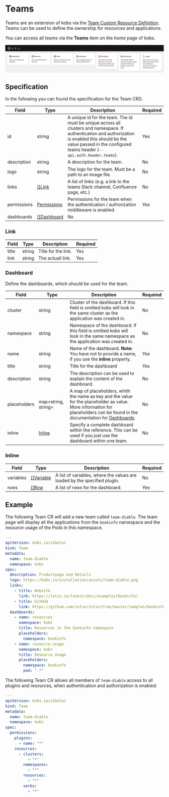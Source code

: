 # Teams

Teams are an extension of kobs via the [Team Custom Resource Definition](https://github.com/kobsio/kobs/blob/main/deploy/kustomize/crds/kobs.io_teams.yaml). Teams can be used to define the ownership for resources and applications.

You can access all teams via the **Teams** item on the home page of kobs.

![Home](assets/home.png)

## Specification

In the following you can found the specification for the Team CRD.

| Field | Type | Description | Required |
| ----- | ---- | ----------- | -------- |
| id | string | A unique id for the team. The id must be unique across all clusters and namespace. If authentication and authorization is enabled this should be the value passed in the configured teams header (`--api.auth.header.teams`). | Yes |
| description | string | A description for the team. | No |
| logo | string | The logo for the team. Must be a path to an image file. | No |
| links | [[]Link](#link) | A list of links (e.g. a link to the teams Slack channel, Confluence page, etc.) | No |
| permissions | [Permissions](users.md#permissions) | Permissions for the team when the authentication / authorization middleware is enabled. | Yes |
| dashboards | [[]Dashboard](#dashboard) | No |

### Link

| Field | Type | Description | Required |
| ----- | ---- | ----------- | -------- |
| title | string | Title for the link. | Yes |
| link | string | The actuall link. | Yes |

### Dashboard

Define the dashboards, which should be used for the team.

| Field | Type | Description | Required |
| ----- | ---- | ----------- | -------- |
| cluster | string | Cluster of the dashboard. If this field is omitted kobs will look in the same cluster as the application was created in. | No |
| namespace | string | Namespace of the dashboard. If this field is omitted kobs will look in the same namespace as the application was created in. | No |
| name | string | Name of the dashboard. **Note:** You have not to provide a name, if you use the **inline** property. | Yes |
| title | string | Title for the dashboard | Yes |
| description | string | The description can be used to explain the content of the dashboard. | No |
| placeholders | map<string, string> | A map of placeholders, whith the name as key and the value for the placeholder as value. More information for placeholders can be found in the documentation for [Dashboards](./dashboards.md). | No |
| inline | [Inline](#inline) | Specify a complete dashboard within the reference. This can be used if you just use the dashboard within one team. | No |

### Inline

| Field | Type | Description | Required |
| ----- | ---- | ----------- | -------- |
| variables | [[]Variable](./dashboards.md#Variable) | A list of variables, where the values are loaded by the specified plugin. | No |
| rows | [[]Row](./dashboards.md#row) | A list of rows for the dashboard. | Yes |

## Example

The following Team CR will add a new team called `team-diablo`. The team page will display all the applications from the `bookinfo` namespace and the resource usage of the Pods in this namespace.

```yaml
---
apiVersion: kobs.io/v1beta1
kind: Team
metadata:
  name: team-diablo
  namespace: kobs
spec:
  description: Productpage and Details
  logo: https://kobs.io/installation/assets/team-diablo.png
  links:
    - title: Website
      link: https://istio.io/latest/docs/examples/bookinfo/
    - title: GitHub
      link: https://github.com/istio/istio/tree/master/samples/bookinfo
  dashboards:
    - name: resources
      namespace: kobs
      title: Resources in the bookinfo namespace
      placeholders:
        namespace: bookinfo
    - name: resource-usage
      namespace: kobs
      title: Resource Usage
      placeholders:
        namespace: bookinfo
        pod: ".*"
```

The following Team CR allows all members of `team-diablo` access to all plugins and resources, when authentication and authorization is enabled.

```yaml
---
apiVersion: kobs.io/v1beta1
kind: Team
metadata:
  name: team-diablo
  namespace: kobs
spec:
  permissions:
    plugins:
      - name: "*"
    resources:
      - clusters:
          - "*"
        namespaces:
          - "*"
        resources:
          - "*"
        verbs:
          - "*"
```
